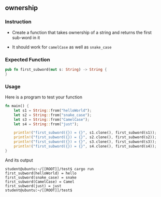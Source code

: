 ## ownership

### Instruction

- Create a function that takes ownership of a string and returns the first sub-word in it

- It should work for `camelCase` as well as `snake_case`

### Expected Function

```rust
pub fn first_subword(mut s: String) -> String {
}
```

### Usage

Here is a program to test your function

```rust
fn main() {
	let s1 = String::from("helloWorld");
	let s2 = String::from("snake_case");
	let s3 = String::from("CamelCase");
	let s4 = String::from("just");

	println!("first_subword({}) = {}", s1.clone(), first_subword(s1)); 
	println!("first_subword({}) = {}", s2.clone(), first_subword(s2));
	println!("first_subword({}) = {}", s3.clone(), first_subword(s3));
	println!("first_subword({}) = {}", s4.clone(), first_subword(s4));
}
```

And its output

```console
student@ubuntu:~/[[ROOT]]/test$ cargo run
first_subword(helloWorld) = hello
first_subword(snake_case) = snake
first_subword(CamelCase) = Camel
first_subword(just) = just
student@ubuntu:~/[[ROOT]]/test$
```
